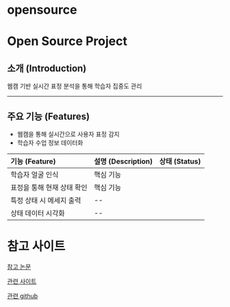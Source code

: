 # opensource 

#  Open Source Project

##  소개 (Introduction)

웹캠 기반 실시간 표정 분석을 통해 학습자 집중도 관리

---

## 주요 기능 (Features)

- 웹캠을 통해 실시간으로 사용자 표정 감지
- 학습자 수업 정보 데이터화


| 기능 (Feature) | 설명 (Description) | 상태 (Status) |
| :------------- | :----------------- | :-----------: |
| 학습자 얼굴 인식        | 핵심 기능   |             |
| 표정을 통해 현재 상태 확인        | 핵심 기능     |             |
| 특정 상태 시 메세지 출력         | -- |             |
| 상태 데이터 시각화      | -- |             |

# 참고 사이트

[참고 논문](https://koreascience.or.kr/article/JAKO202006763002291.page)

[관련 사이트](https://magicode.tistory.com/72)

[관련 github](https://github.com/jhan15/facial_emotion_recognition?tab=readme-ov-file)
